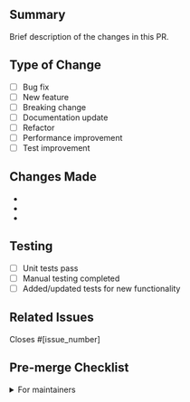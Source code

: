## Summary

Brief description of the changes in this PR.

## Type of Change

- [ ] Bug fix
- [ ] New feature
- [ ] Breaking change
- [ ] Documentation update
- [ ] Refactor
- [ ] Performance improvement
- [ ] Test improvement

## Changes Made

-
-
-

## Testing

- [ ] Unit tests pass
- [ ] Manual testing completed
- [ ] Added/updated tests for new functionality

## Related Issues

Closes #[issue_number]

## Pre-merge Checklist

<!-- For maintainers - contributors can ignore this section -->

<details>

<summary>For maintainers</summary>

- [ ] Code follows the project's style guidelines
- [ ] Self-review of code completed
- [ ] All tests pass locally
- [ ] ESLint checks pass
- [ ] TypeScript compilation successful
- [ ] Changeset added (for src/ or docs/ changes)
- [ ] Documentation updated (if applicable)
- [ ] Breaking changes documented
- [ ] Examples updated (if API changed)
- [ ] Commit messages follow conventional commits
- [ ] No debug code or console.log statements left
- [ ] Performance impact considered

</details>
